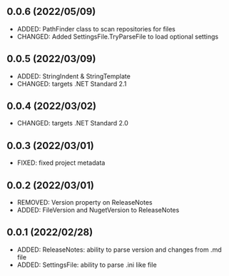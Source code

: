 ## 0.0.6 (2022/05/09)
* ADDED: PathFinder class to scan repositories for files
* CHANGED: Added SettingsFile.TryParseFile to load optional settings

## 0.0.5 (2022/03/09)
* ADDED: StringIndent & StringTemplate
* CHANGED: targets .NET Standard 2.1

## 0.0.4 (2022/03/02)
* CHANGED: targets .NET Standard 2.0

## 0.0.3 (2022/03/01)
* FIXED: fixed project metadata

## 0.0.2 (2022/03/01)
* REMOVED: Version property on ReleaseNotes
* ADDED: FileVersion and NugetVersion to ReleaseNotes

## 0.0.1 (2022/02/28)
* ADDED: ReleaseNotes: ability to parse version and changes from .md file
* ADDED: SettingsFile: ability to parse .ini like file
